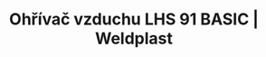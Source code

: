 ---
Link: "file:/Users/vinayakpatel/Downloads/www.weldplast.cz/ohrivac-vzduchu-lhs-91-basic"
product_name: "LHS 91 BASIC3 x 400V / 32kW"
product_id: "Obj. číslo:100.764"
title: "Ohřívač vzduchu LHS 91 BASIC | Weldplast"
product_desc: "Nové ohřívače vzduchu Leister LHS 91 BASIC / SYSTEM jsou nástupci oblíbených modelů Leister LE 40000.Potenciometrem plynule regulovatelný topný výkonExterní regulace pomocí standardních signálů 4-20 mA nebo 0-10 V ( SYSTEM)"
product_specs: "Značka konformity, Značka schválení, Třída ochrany I, NapětíV~3 x 400, PříkonW32000, FrekvenceHz50 / 60, Max. teplota°C650, Průtok vzduchul/min1100 - 5200, Úroveň hlučnosti LpAdB<70, Rozměry (D x Š x V)mm447 x 312 x 306, Hmotnostkg13,2, Max. teplota prostředí°C60, Max. vstupní teplota vzduchu°C50"
product_downloads: "LHS 91 - 3D výkresy																								stáhnout																								, LHS 91 - manuál SK																								stáhnout																								, TECHNOLOGIE HORKÉHO VZDUCHU - katalog																								stáhnout																								, LHS 91 - montážní rozměry																								stáhnout																								, LHS 91 - produktový list																								stáhnout																								, Přechod z LE na LHS																								stáhnout																								, LHS - manuál CZ																								stáhnout																								"
href: "https://www.weldplast.cz/files/leister-process-heat-drawing-lhs-91.zip, https://www.weldplast.cz/files/leister-process-heat-drawing-lhs-91.zip, https://www.weldplast.cz/files/lhs91-manual-sk-layout-1.pdf, https://www.weldplast.cz/files/lhs91-manual-sk-layout-1.pdf, https://www.weldplast.cz/files/katalog-ph-web.pdf, https://www.weldplast.cz/files/katalog-ph-web.pdf, https://www.weldplast.cz/files/lhs-91-montazni-rozmery-leister1.jpg, https://www.weldplast.cz/files/lhs-91-montazni-rozmery-leister1.jpg, https://www.weldplast.cz/files/lhs-91-produktovy-list.pdf, https://www.weldplast.cz/files/lhs-91-produktovy-list.pdf, https://www.weldplast.cz/files/prechod-z-le-na-lhs.pdf, https://www.weldplast.cz/files/prechod-z-le-na-lhs.pdf, https://www.weldplast.cz/files/lhs15-21-41-61-manual-cz.pdf, https://www.weldplast.cz/files/lhs15-21-41-61-manual-cz.pdf"
accessories: "LHS 91 SYSTEM3 x 400V / 11 kWLHS 91 SYSTEM3 x 400V / 32 kW"
similar_products: ""
---